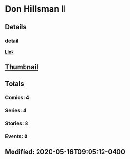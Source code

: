 # Don Hillsman II 
## Details
### detail
#### [Link](http://marvel.com/comics/creators/13542/don_hillsman_ii?utm_campaign=apiRef&utm_source=225578a89fc76f3d20fbffda5d17a88d)
## [Thumbnail](http://i.annihil.us/u/prod/marvel/i/mg/b/40/image_not_available.jpg)
## Totals
### Comics: 4
### Series: 4
### Stories: 8
### Events: 0
## Modified: 2020-05-16T09:05:12-0400